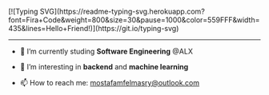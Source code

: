 <br>
[![Typing SVG](https://readme-typing-svg.herokuapp.com?font=Fira+Code&weight=800&size=30&pause=1000&color=559FFF&width=435&lines=Hello+Friend!)](https://git.io/typing-svg)

<hr/>

- 🔭 I’m currently studing **Software Engineering** @ALX

- 🌱 I’m interesting in **backend** and **machine learning**

- 📫 How to reach me: mostafamfelmasry@outlook.com
